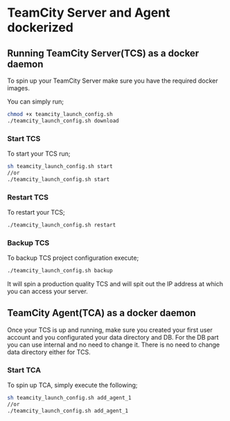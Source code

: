 # TeamCity Server and Agent dockerized

## Running TeamCity Server(TCS) as a docker daemon
To spin up your TeamCity Server make sure you have the required docker images.

You can simply run;

```sh
chmod +x teamcity_launch_config.sh
./teamcity_launch_config.sh download
```

### Start TCS
To start your TCS run;

```sh
sh teamcity_launch_config.sh start
//or
./teamcity_launch_config.sh start
```

### Restart TCS
To restart your TCS;

```sh
./teamcity_launch_config.sh restart
```

### Backup TCS
To backup TCS project configuration execute;

```sh
./teamcity_launch_config.sh backup
```

It will spin a production quality TCS and will spit out the IP address at which you can access your server.

## TeamCity Agent(TCA) as a docker daemon
Once your TCS is up and running, make sure you created your first user account and you configurated your data directory and DB. For the DB part you can use internal and no need to change it. There is no need to change data directory either for TCS.

### Start TCA
To spin up TCA, simply execute the following;

```sh
sh teamcity_launch_config.sh add_agent_1
//or
./teamcity_launch_config.sh add_agent_1
```
